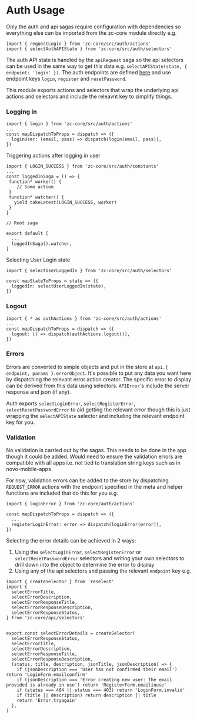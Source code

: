 # Auth Usage

Only the auth and api sagas require configuration with dependencies so everything else can be imported from the zc-core module directly e.g.

```
import { requestLogin } from 'zc-core/src/auth/actions'
import { selectAuthAPIState } from 'zc-core/src/auth/selectors'
```

The auth API state is handled by the `apiRequest` saga so the api selectors can be used in the same way to get this data e.g. `selectAPIState(state, { endpoint: 'login' })`. The auth endpoints are defined [here](./src/auth/endpoints.js) and use endpoint keys `login`, `register` and `resetPassword`.

This module exports actions and selectors that wrap the underlying api actions and selectors and include the releavnt key to simplify things.

### Logging in
```
import { login } from 'zc-core/src/auth/actions'
...
const mapDispatchToProps = dispatch => ({
  loginUser: (email, pass) => dispatch(login(email, pass)),
})
```
Triggering actions after logging in user
```
import { LOGIN_SUCCESS } from 'zc-core/src/auth/constants'
...
const loggedInSaga = () => {
 function* worker() {
    // Some action
 }
 function* watcher() {
   yield takeLatest(LOGIN_SUCCESS, worker)
 }
}
```
```
// Root saga

export default [
  ...
  loggedInSaga().watcher,
]
```
Selecting User Login state
```
import { selectUserLoggedIn } from 'zc-core/src/auth/selectors'

const mapStateToProps = state => ({
  loggedIn: selectUserLoggedIn(state),
})
```

### Logout

```
import { * as authActions } from 'zc-core/src/auth/actions'
...
const mapDispatchToProps = dispatch => ({
  logout: () => dispatch(authActions.logout()),
})
```

### Errors

Errors are converted to simple objects and put in the store at `api.{ endpoint, params }.errorObject`. It's possible to put any data you want here by dispatching the relevant error action creator. The specific error to display can be derived from this data using selectors. `APIError`'s include the server response and json (if any).

Auth exports `selectLoginError`, `selectRegisterError`, `selectResetPasswordError` to aid getting the relevant error though this is just wrapping the `selectAPIState` selector and including the relevant endpoint key for you.

### Validation

No validation is carried out by the sagas. This needs to be done in the app though it could be added. Would need to ensure the validation errors are compatible with all apps i.e. not tied to translation string keys such as in novo-mobile-apps

For now, validation errors can be added to the store by dispatching `REQUEST_ERROR` actions with the endpoint specified in the meta and helper functions are included that do this for you e.g.

```
import { loginError } from 'zc-core/auth/actions'

const mapDispatchToProps = dispatch => ({
  ...
  registerLoginError: error => dispatch(loginError(error)),
})
```

Selecting the error details can be achieved in 2 ways:

1. Using the `selectLoginError`, `selectRegisterError` or `selectResetPasswordError` selectors and writing your own selectors to drill down into the object to determine the error to display
2. Using any of the api selectors and passing the relevant `endpoint` key e.g.
```
import { createSelector } from 'reselect'
import {
  selectErrorTitle,
  selectErrorDescription,
  selectErrorResponseTitle,
  selectErrorResponseDescription,
  selectErrorResponseStatus,
} from 'zc-core/api/selectors'


export const selectErrorDetails = createSelector(
  selectErrorResponseStatus,
  selectErrorTitle,
  selectErrorDescription,
  selectErrorResponseTitle,
  selectErrorResponseDescription,
  (status, title, description, jsonTitle, jsonDescription) => {
    if (jsonDescription === 'User has not confirmed their email') return 'LoginForm.emailconfirm'
    if (jsonDescription === 'Error creating new user: The email provided is already in use') return 'RegisterForm.emailinuse'
    if (status === 404 || status === 403) return 'LoginForm.invalid'
    if (title || description) return description || title
    return 'Error.tryagain'
  },
)
```
